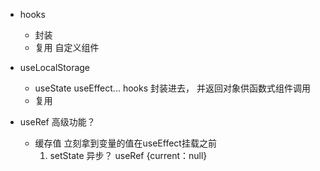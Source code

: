- hooks
    - 封装
    - 复用 自定义组件

- useLocalStorage
    - useState useEffect... hooks 封装进去， 并返回对象供函数式组件调用
    - 复用

- useRef 高级功能？
    - 缓存值 立刻拿到变量的值在useEffect挂载之前
        1. setState 异步？
            useRef {current：null}
    